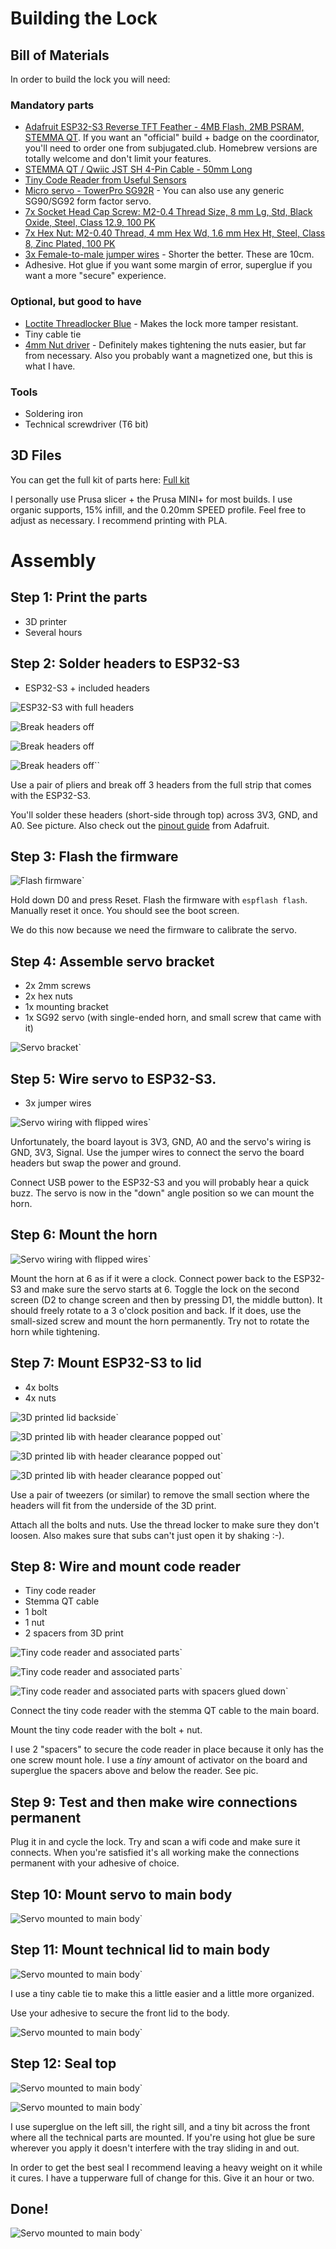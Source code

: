 # Building the Lock

## Bill of Materials

In order to build the lock you will need:

### Mandatory parts

* [Adafruit ESP32-S3 Reverse TFT Feather - 4MB Flash, 2MB PSRAM, STEMMA QT](https://www.adafruit.com/product/5691). If you want an "official" build + badge on the coordinator, you'll need to order one from subjugated.club. Homebrew versions are totally welcome and don't limit your features.
* [STEMMA QT / Qwiic JST SH 4-Pin Cable - 50mm Long](https://www.adafruit.com/product/4399)
* [Tiny Code Reader from Useful Sensors](https://www.adafruit.com/product/5744)
* [Micro servo - TowerPro SG92R](https://www.adafruit.com/product/169) - You can also use any generic SG90/SG92 form factor servo.
* [7x Socket Head Cap Screw: M2-0.4 Thread Size, 8 mm Lg, Std, Black Oxide, Steel, Class 12.9, 100 PK](https://www.grainger.com/product/6CE33)
* [7x Hex Nut: M2-0.40 Thread, 4 mm Hex Wd, 1.6 mm Hex Ht, Steel, Class 8, Zinc Plated, 100 PK](https://www.grainger.com/product/26KR83)
* [3x Female-to-male jumper wires](https://www.amazon.com/dp/B09FPJM3L9) - Shorter the better. These are 10cm.
* Adhesive. Hot glue if you want some margin of error, superglue if you want a more "secure" experience.

### Optional, but good to have

* [Loctite Threadlocker Blue](https://www.loctiteproducts.com/products/central-pdp.html/loctite-threadlocker-blue/SAP_0201OHL029W4.html) - Makes the lock more tamper resistant.
* Tiny cable tie
* [4mm Nut driver](https://www.amazon.com/dp/B0009OIJMI?th=1) - Definitely makes tightening the nuts easier, but far from necessary. Also you probably want a magnetized one, but this is what I have.

### Tools

* Soldering iron
* Technical screwdriver (T6 bit)

## 3D Files

You can get the full kit of parts here: [Full kit](static/tartarus_parts.3mf)

I personally use Prusa slicer + the Prusa MINI+ for most builds. I use organic supports, 15% infill, and the 0.20mm SPEED profile.
Feel free to adjust as necessary. I recommend printing with PLA.

# Assembly

## Step 1: Print the parts

* 3D printer
* Several hours

## Step 2: Solder headers to ESP32-S3

* ESP32-S3 + included headers

![ESP32-S3 with full headers](images/2.png)

![Break headers off](images/3.png)

![Break headers off](images/4.png)

![Break headers off](images/5.png)``

Use a pair of pliers and break off 3 headers from the full strip that comes with the ESP32-S3.

You'll solder these headers (short-side through top) across 3V3, GND, and A0. See picture.
Also check out the [pinout guide](https://learn.adafruit.com/esp32-s3-reverse-tft-feather/pinouts) from Adafruit.

## Step 3: Flash the firmware

![Flash firmware](images/6.png)`

Hold down D0 and press Reset. Flash the firmware with `espflash flash`. Manually reset it once.
You should see the boot screen.

We do this now because we need the firmware to calibrate the servo.

## Step 4: Assemble servo bracket

* 2x 2mm screws
* 2x hex nuts
* 1x mounting bracket
* 1x SG92 servo (with single-ended horn, and small screw that came with it) 

![Servo bracket](images/1.png)`

## Step 5: Wire servo to ESP32-S3.

* 3x jumper wires

![Servo wiring with flipped wires](images/7.png)`

Unfortunately, the board layout is 3V3, GND, A0 and the servo's wiring is GND, 3V3, Signal.
Use the jumper wires to connect the servo the board headers but swap the power and ground.

Connect USB power to the ESP32-S3 and you will probably hear a quick buzz. The servo is now
in the "down" angle position so we can mount the horn.

## Step 6: Mount the horn

![Servo wiring with flipped wires](images/9.png)`

Mount the horn at 6 as if it were a clock. Connect power back to the ESP32-S3 and make sure the
servo starts at 6. Toggle the lock on the second screen (D2 to change screen and then by pressing D1, the middle button). It should freely rotate
to a 3 o'clock position and back. If it does, use the small-sized screw and mount the horn permanently. Try
not to rotate the horn while tightening.

## Step 7: Mount ESP32-S3 to lid

* 4x bolts
* 4x nuts

![3D printed lid backside](images/11.png)`

![3D printed lib with header clearance popped out](images/12.png)`

![3D printed lib with header clearance popped out](images/13.png)`

![3D printed lib with header clearance popped out](images/14.png)`

Use a pair of tweezers (or similar) to remove the small section where the headers will fit
from the underside of the 3D print.

Attach all the bolts and nuts. Use the thread locker to make sure
they don't loosen. Also makes sure that subs can't just open it by shaking :-).

## Step 8: Wire and mount code reader

* Tiny code reader
* Stemma QT cable
* 1 bolt
* 1 nut
* 2 spacers from 3D print

![Tiny code reader and associated parts](images/16.png)`

![Tiny code reader and associated parts](images/17.png)`

![Tiny code reader and associated parts with spacers glued down](images/18.png)`

Connect the tiny code reader with the stemma QT cable to the main board.

Mount the tiny code reader with the bolt + nut.

I use 2 "spacers" to secure the code reader in place because it only has the one
screw mount hole. I use a *tiny* amount of activator on the board and superglue
the spacers above and below the reader. See pic.

## Step 9: Test and then make wire connections permanent

Plug it in and cycle the lock. Try and scan a wifi code and make sure it connects.
When you're satisfied it's all working make the connections permanent with your
adhesive of choice.

## Step 10: Mount servo to main body

![Servo mounted to main body](images/19.png)`

## Step 11: Mount technical lid to main body

![Servo mounted to main body](images/20.png)`

I use a tiny cable tie to make this a little easier and a little more organized.

Use your adhesive to secure the front lid to the body.

![Servo mounted to main body](images/21.png)`

## Step 12: Seal top

![Servo mounted to main body](images/22.png)`

![Servo mounted to main body](images/23.png)`

I use superglue on the left sill, the right sill, and a tiny bit across
the front where all the technical parts are mounted.
If you're using hot glue be sure wherever you apply it doesn't interfere with the tray sliding in and out.

In order to get the best seal I recommend leaving a heavy weight on it while it cures.
I have a tupperware full of change for this. Give it an hour or two.

## Done!

![Servo mounted to main body](images/24.png)`